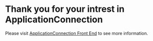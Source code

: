 # Thank you for your intrest in ApplicationConnection

Please visit [ApplicationConnection Front End](https://github.com/Megans766/ApplicationConnection-front) to see more information.
